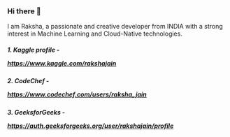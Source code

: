 ### Hi there 👋
I am Raksha, a passionate and creative developer from INDIA with a strong interest in Machine Learning and Cloud-Native technologies.

##### 1. Kaggle profile - <p>https://www.kaggle.com/rakshajain

##### 2. CodeChef - <p>https://www.codechef.com/users/raksha_jain

##### 3. GeeksforGeeks - <p>https://auth.geeksforgeeks.org/user/rakshajain/profile

